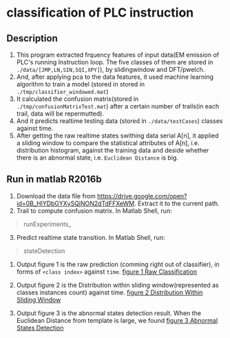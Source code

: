 # classification of PLC instruction

## Description
1. This program extracted frquency features of input data(EM emission of PLC's running Instruction loop. The five classes of them are stored in `./data/[JMP,LN,SIN,SQI,XPY]`), by slidingwindow and DFT/pwelch. 
2. And, after applying pca to the data features, it used machine learning algorithm to train a model (stored in stored in `./tmp/classifier_windowed.mat`)
3. It calculated the confusion matrix(stored in `./tmp/confusionMatrixTest.mat`) after a certain number of trails(in each trail, data will be repermutted).
4. And it predicts realtime testing data (stored in `./data/testCases`) classes against time.
5. After getting the raw realtime states swithing data serial A[n], it applied a sliding window to compare the statistical attributes of A[n], i.e. distribution histogram, against the training data and deside whether there is an abnormal state, i.e. `Euclidean Distance` is big. 

## Run in matlab R2016b
1. Download the data file from https://drive.google.com/open?id=0B_HlYDbGYXySQjNON2dTdFFXeWM. Extract it to the current path.
2. Trail to compute confusion matrix. In Matlab Shell, run:
> runExperiments_
3. Predict realtime state transition. In Matlab Shell, run:
> stateDetection
  1. Output figure 1 is the raw prediction (comming right out of classifier), in forms of `<class index>` against `time`.
[figure 1 Raw Classification](tmp/pics/fig1.jpg)

  2. Output figure 2 is the Distribution within sliding window(represented as classes instances count) against time.
[figure 2 Distribution Within Sliding Window](tmp/pics/fig2.jpg)

  3. Output figure 3 is the abnormal states detection result. When the Euclidean Distance from template is large, we found 
[figure 3 Abnormal States Detection](tmp/pics/fig3.jpg)
